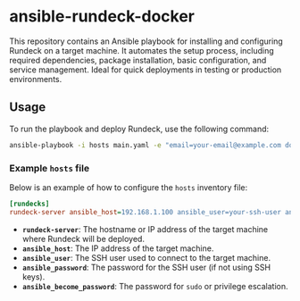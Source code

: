 # ansible-rundeck-docker

This repository contains an Ansible playbook for installing and configuring Rundeck on a target machine. It automates the setup process, including required dependencies, package installation, basic configuration, and service management. Ideal for quick deployments in testing or production environments.

## Usage

To run the playbook and deploy Rundeck, use the following command:

```bash
ansible-playbook -i hosts main.yaml -e "email=your-email@example.com domain=rundeck.domain.com"
```

### Example `hosts` file

Below is an example of how to configure the `hosts` inventory file:

```ini
[rundecks]
rundeck-server ansible_host=192.168.1.100 ansible_user=your-ssh-user ansible_password=your-ssh-password ansible_become_password=your-sudo-password
```

- **`rundeck-server`**: The hostname or IP address of the target machine where Rundeck will be deployed.
- **`ansible_host`**: The IP address of the target machine.
- **`ansible_user`**: The SSH user used to connect to the target machine.
- **`ansible_password`**: The password for the SSH user (if not using SSH keys).
- **`ansible_become_password`**: The password for `sudo` or privilege escalation.
